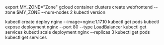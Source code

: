 
export MY_ZONE="Zone"
gcloud container clusters create webfrontend --zone $MY_ZONE --num-nodes 2
kubectl version



kubectl create deploy nginx --image=nginx:1.17.10
kubectl get pods
kubectl expose deployment nginx --port 80 --type LoadBalancer
kubectl get services
kubectl scale deployment nginx --replicas 3
kubectl get pods
kubectl get services
